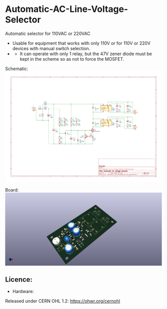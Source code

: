 # Automatic-AC-Line-Voltage-Selector
Automatic selector for 110VAC or 220VAC

- Usable for equipment that works with only 110V or for 110V or 220V devices with manual switch selection.
- - It can operate with only 1 relay, but the 47V zener diode must be kept in the scheme so as not to force the MOSFET.

Schematic:
![img](https://raw.githubusercontent.com/rtek1000/Automatic-AC-Line-Voltage-Selector/main/Doc/Automatic%20AC%20Line%20Voltage%20Selector.png)

Board:
![img](https://raw.githubusercontent.com/rtek1000/Automatic-AC-Line-Voltage-Selector/main/Doc/Automatic%20AC%20Line%20Voltage%20Selector%20TL431_1.png)

## Licence:
- Hardware:

Released under CERN OHL 1.2: https://ohwr.org/cernohl
